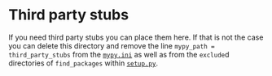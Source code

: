 # Third party stubs

If you need third party stubs you can place them here. If that is not the case you can delete this directory and remove the line `mypy_path = third_party_stubs` from the [`mypy.ini`](../mypy.ini) as well as from the `exclude`d directories of `find_packages` within [`setup.py`](../setup.py).